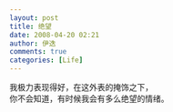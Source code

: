 ```yaml
---
layout: post
title: 绝望
date: 2008-04-20 02:21
author: 伊迭
comments: true
categories: [Life]
---
```

我极力表现得好，在这外表的掩饰之下，  
你不会知道，有时候我会有多么绝望的情绪。
